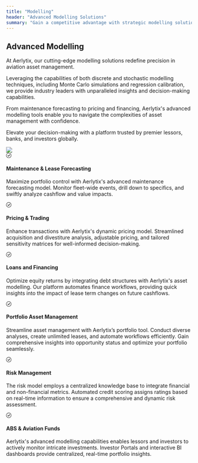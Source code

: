 ```yaml
---
title: "Modelling"
header: "Advanced Modelling Solutions"
summary: "Gain a competitive advantage with strategic modelling solutions, enhancing informed decision-making in aviation asset management"
---
```


<article class="py-5 px-5">
  <div class="container">
    <div class="row gx-lg-5">
      <div class="col-md-5">
        <h2 class="fw-bold mb-5">Advanced Modelling</h2>
        <p>At Aerlytix, our cutting-edge modelling solutions redefine precision in aviation asset management.</p>
        <p>Leveraging the capabilities of both discrete and stochastic modelling techniques, including Monte Carlo simulations and regression calibration, we provide industry leaders with unparalleled insights and decision-making capabilities.</p>
        <p>From maintenance forecasting to pricing and financing, Aerlytix's advanced modelling tools enable you to navigate the complexities of asset management with confidence.</p>
        <p>Elevate your decision-making with a platform trusted by premier lessors, banks, and investors globally.</p>
      </div>
      <div class="col-md-7">
        <img class="card image__feature" src="/images/services/modelling/modelling-scenarios.png" />
      </div>
    </div>
  </div>

  <div class="container px-4 py-5">
    <div class="row row-cols-1 row-cols-md-12 align-items-md-center g-5 py-5">
      <div class="col">
        <div class="row row-cols-1 row-cols-sm-2 g-5">
          <div class="col d-flex flex-column gap-2">
            <div class="fs-4">
              <svg xmlns="http://www.w3.org/2000/svg" width="1em" height="1em" fill="currentColor" class="bi" viewBox="0 0 16 16">
                <path d="M8 15A7 7 0 1 1 8 1a7 7 0 0 1 0 14m0 1A8 8 0 1 0 8 0a8 8 0 0 0 0 16"/>
                <path d="m10.97 4.97-.02.022-3.473 4.425-2.093-2.094a.75.75 0 0 0-1.06 1.06L6.97 11.03a.75.75 0 0 0 1.079-.02l3.992-4.99a.75.75 0 0 0-1.071-1.05"/>
              </svg>
            </div>
            <h4>Maintenance & Lease Forecasting </h4>
            <p>Maximize portfolio control with Aerlytix's advanced maintenance forecasting model. Monitor fleet-wide events, drill down to specifics, and swiftly analyze cashflow and value impacts.</p>
          </div>
          <div class="col d-flex flex-column gap-2">
            <div class="fs-4">
              <svg xmlns="http://www.w3.org/2000/svg" width="1em" height="1em" fill="currentColor" class="bi" viewBox="0 0 16 16">
                <path d="M8 15A7 7 0 1 1 8 1a7 7 0 0 1 0 14m0 1A8 8 0 1 0 8 0a8 8 0 0 0 0 16"/>
                <path d="m10.97 4.97-.02.022-3.473 4.425-2.093-2.094a.75.75 0 0 0-1.06 1.06L6.97 11.03a.75.75 0 0 0 1.079-.02l3.992-4.99a.75.75 0 0 0-1.071-1.05"/>
              </svg>
            </div>
            <h4>Pricing & Trading</h4>
            <p>Enhance transactions with Aerlytix's dynamic pricing model. Streamlined acquisition and divestiture analysis, adjustable pricing, and tailored sensitivity matrices for well-informed decision-making.</p>
          </div>
          <div class="col d-flex flex-column gap-2">
            <div class="fs-4">
              <svg xmlns="http://www.w3.org/2000/svg" width="1em" height="1em" fill="currentColor" class="bi" viewBox="0 0 16 16">
                <path d="M8 15A7 7 0 1 1 8 1a7 7 0 0 1 0 14m0 1A8 8 0 1 0 8 0a8 8 0 0 0 0 16"/>
                <path d="m10.97 4.97-.02.022-3.473 4.425-2.093-2.094a.75.75 0 0 0-1.06 1.06L6.97 11.03a.75.75 0 0 0 1.079-.02l3.992-4.99a.75.75 0 0 0-1.071-1.05"/>
              </svg>
            </div>
            <h4>Loans and Financing</h4>
            <p>Optimize equity returns by integrating debt structures with Aerlytix's asset modelling. Our platform automates finance workflows, providing quick insights into the impact of lease term changes on future cashflows.</p>
          </div>
          <div class="col d-flex flex-column gap-2">
            <div class="fs-4">
              <svg xmlns="http://www.w3.org/2000/svg" width="1em" height="1em" fill="currentColor" class="bi" viewBox="0 0 16 16">
                <path d="M8 15A7 7 0 1 1 8 1a7 7 0 0 1 0 14m0 1A8 8 0 1 0 8 0a8 8 0 0 0 0 16"/>
                <path d="m10.97 4.97-.02.022-3.473 4.425-2.093-2.094a.75.75 0 0 0-1.06 1.06L6.97 11.03a.75.75 0 0 0 1.079-.02l3.992-4.99a.75.75 0 0 0-1.071-1.05"/>
              </svg>
            </div>
            <h4>Portfolio Asset Management</h4>
            <p>Streamline asset management with Aerlytix’s portfolio tool. Conduct diverse analyses, create unlimited leases, and automate workflows efficiently. Gain comprehensive insights into opportunity status and optimize your portfolio seamlessly.</p>
          </div>
          <div class="col d-flex flex-column gap-2">
            <div class="fs-4">
              <svg xmlns="http://www.w3.org/2000/svg" width="1em" height="1em" fill="currentColor" class="bi" viewBox="0 0 16 16">
                <path d="M8 15A7 7 0 1 1 8 1a7 7 0 0 1 0 14m0 1A8 8 0 1 0 8 0a8 8 0 0 0 0 16"/>
                <path d="m10.97 4.97-.02.022-3.473 4.425-2.093-2.094a.75.75 0 0 0-1.06 1.06L6.97 11.03a.75.75 0 0 0 1.079-.02l3.992-4.99a.75.75 0 0 0-1.071-1.05"/>
              </svg>
            </div>
            <h4>Risk Management </h4>
            <p>The risk model employs a centralized knowledge base to integrate financial and non-financial metrics. Automated credit scoring assigns ratings based on real-time information to ensure a comprehensive and dynamic risk assessment.</p>
          </div>
          <div class="col d-flex flex-column gap-2">
            <div class="fs-4">
              <svg xmlns="http://www.w3.org/2000/svg" width="1em" height="1em" fill="currentColor" class="bi" viewBox="0 0 16 16">
                <path d="M8 15A7 7 0 1 1 8 1a7 7 0 0 1 0 14m0 1A8 8 0 1 0 8 0a8 8 0 0 0 0 16"/>
                <path d="m10.97 4.97-.02.022-3.473 4.425-2.093-2.094a.75.75 0 0 0-1.06 1.06L6.97 11.03a.75.75 0 0 0 1.079-.02l3.992-4.99a.75.75 0 0 0-1.071-1.05"/>
              </svg>
            </div>
            <h4>ABS & Aviation Funds</h4>
            <p>Aerlytix's advanced modelling capabilities enables lessors and investors to actively monitor intricate investments. Investor Portals and interactive BI dashboards provide centralized, real-time portfolio insights.</p>
          </div>
        </div>
      </div>
    </div>
  </div>
</article>
